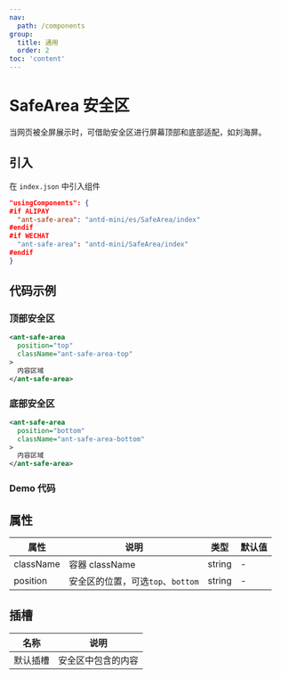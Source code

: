 ```yaml
---
nav:
  path: /components
group:
  title: 通用
  order: 2
toc: 'content'
---
```


# SafeArea 安全区
当网页被全屏展示时，可借助安全区进行屏幕顶部和底部适配，如刘海屏。

## 引入

在 `index.json` 中引入组件

```json
"usingComponents": {
#if ALIPAY
  "ant-safe-area": "antd-mini/es/SafeArea/index"
#endif
#if WECHAT
  "ant-safe-area": "antd-mini/SafeArea/index"
#endif
}
```

## 代码示例

### 顶部安全区
```xml
<ant-safe-area 
  position="top" 
  className="ant-safe-area-top"
>
  内容区域
</ant-safe-area>
```

### 底部安全区
```xml
<ant-safe-area 
  position="bottom" 
  className="ant-safe-area-bottom"
>
  内容区域
</ant-safe-area>
```

### Demo 代码

<code src="../../demo/pages/SafeArea/index"></code>

## 属性

| 属性 | 说明 | 类型 | 默认值 |
|-----|-----|-----|--------|
| className | 容器 className | string | - |
| position | 安全区的位置，可选`top`、`bottom` | string | - |

## 插槽

| 名称        | 说明                 |
| ----------- | -------------------- |
| 默认插槽    | 安全区中包含的内容 |
